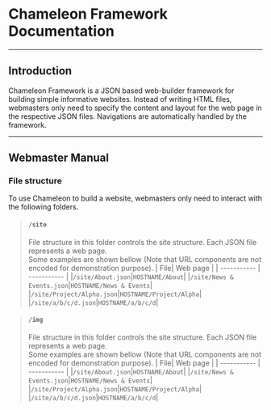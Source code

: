 
# Chameleon Framework Documentation

---

## Introduction

Chameleon Framework is a JSON based web-builder framework for building simple informative websites. Instead of writing HTML files, webmasters only need to specify the content and layout for the web page in the respective JSON files. Navigations are automatically handled by the framework.

---

## Webmaster Manual

### File structure

To use Chameleon to build a website, webmasters only need to interact with the following folders.

> #### `/site`
>
> File structure in this folder controls the site structure. Each JSON file represents a web page.  
> Some examples are shown bellow (Note that URL components are not encoded for demonstration purpose).
> | File| Web page |
> | ----------- | ----------- |
> |`/site/About.json`|`HOSTNAME/About`|
> |`/site/News & Events.json`|`HOSTNAME/News & Events`|
> |`/site/Project/Alpha.json`|`HOSTNAME/Project/Alpha`|
> |`/site/a/b/c/d.json`|`HOSTNAME/a/b/c/d`|

> #### `/img`
>
> File structure in this folder controls the site structure. Each JSON file represents a web page.  
> Some examples are shown bellow (Note that URL components are not encoded for demonstration purpose).
> | File| Web page |
> | ----------- | ----------- |
> |`/site/About.json`|`HOSTNAME/About`|
> |`/site/News & Events.json`|`HOSTNAME/News & Events`|
> |`/site/Project/Alpha.json`|`HOSTNAME/Project/Alpha`|
> |`/site/a/b/c/d.json`|`HOSTNAME/a/b/c/d`|
